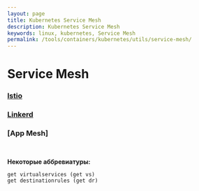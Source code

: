 ```yaml
---
layout: page
title: Kubernetes Service Mesh
description: Kubernetes Service Mesh
keywords: linux, kubernetes, Service Mesh
permalink: /tools/containers/kubernetes/utils/service-mesh/
---
```


# Service Mesh

### [Istio](/tools/containers/kubernetes/utils/service-mesh/istio/)

### [Linkerd](/tools/containers/kubernetes/utils/service-mesh/linkerd/)

### [App Mesh]

<br/>

**Некоторые аббревиатуры:**

    get virtualservices (get vs)
    get destinationrules (get dr)
